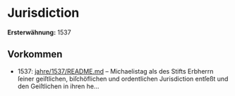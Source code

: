# Jurisdiction

**Ersterwähnung:** 1537

## Vorkommen
- 1537: [jahre/1537/README.md](../jahre/1537/README.md) – Michaelistag als des Stifts Erbherrn ſeiner geiſtlichen,
biſchöflichen und ordentlichen Jurisdiction entſeßt und den
Geiſtlichen in ihren he...
